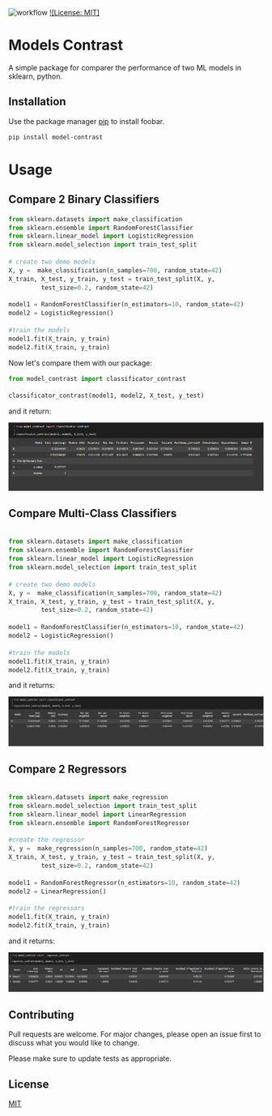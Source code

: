 ![workflow](https://github.com/ArmandDS/model_contrast/actions/test_and_upload_to_TestPyPI.yml)
[![License: MIT]](https://img.shields.io/github/license/armandds/model_contrast)



# Models Contrast

A simple package for comparer the performance of two ML models in sklearn, python.

## Installation

Use the package manager [pip](https://pip.pypa.io/en/stable/) to install foobar.

```bash
pip install model-contrast
```

# Usage

## Compare 2 Binary Classifiers

```python
from sklearn.datasets import make_classification
from sklearn.ensemble import RandomForestClassifier
from sklearn.linear_model import LogisticRegression
from sklearn.model_selection import train_test_split

# create two demo models
X, y =  make_classification(n_samples=700, random_state=42)
X_train, X_test, y_train, y_test = train_test_split(X, y,
         test_size=0.2, random_state=42)

model1 = RandomForestClassifier(n_estimators=10, random_state=42)
model2 = LogisticRegression()

#train the models
model1.fit(X_train, y_train)
model2.fit(X_train, y_train)

```

Now let's compare them with our package:

```python
from model_contrast import classificator_contrast

classificator_contrast(model1, model2, X_test, y_test)

```
and it return: 

![image](https://github.com/ArmandDS/model_contrast/blob/main/img/binary.PNG)


## Compare Multi-Class Classifiers

```python

from sklearn.datasets import make_classification
from sklearn.ensemble import RandomForestClassifier
from sklearn.linear_model import LogisticRegression
from sklearn.model_selection import train_test_split

# create two demo models
X, y =  make_classification(n_samples=700, random_state=42)
X_train, X_test, y_train, y_test = train_test_split(X, y,
         test_size=0.2, random_state=42)

model1 = RandomForestClassifier(n_estimators=10, random_state=42)
model2 = LogisticRegression()

#train the models
model1.fit(X_train, y_train)
model2.fit(X_train, y_train)


```
and it returns:

![image](https://github.com/ArmandDS/model_contrast/blob/main/img/multiclass.PNG)


## Compare 2 Regressors

```python

from sklearn.datasets import make_regression
from sklearn.model_selection import train_test_split
from sklearn.linear_model import LinearRegression
from sklearn.ensemble import RandomForestRegressor

#create the regressor
X, y =  make_regression(n_samples=700, random_state=42)
X_train, X_test, y_train, y_test = train_test_split(X, y,
         test_size=0.2, random_state=42)

model1 = RandomForestRegressor(n_estimators=10, random_state=42)
model2 = LinearRegression()

#train the regressors
model1.fit(X_train, y_train)
model2.fit(X_train, y_train)


```
and it returns:

![image](https://github.com/ArmandDS/model_contrast/blob/main/img/regressors.PNG)


## Contributing
Pull requests are welcome. For major changes, please open an issue first to discuss what you would like to change.

Please make sure to update tests as appropriate.

## License
[MIT](https://choosealicense.com/licenses/mit/)